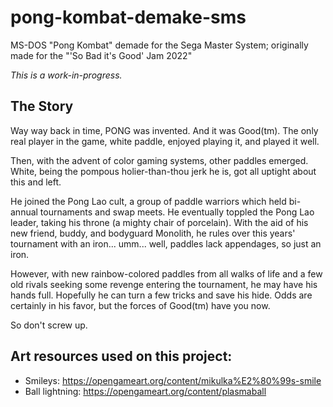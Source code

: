# pong-kombat-demake-sms
MS-DOS "Pong Kombat" demade for the Sega Master System; originally made for the "'So Bad it's Good' Jam 2022"

*This is a work-in-progress.*

## The Story

Way way back in time, PONG was invented.  And it was
Good(tm).  The only real player in the game, white paddle,
enjoyed playing it, and played it well.

Then, with the advent of color gaming systems, other paddles
emerged.  White, being the pompous holier-than-thou jerk he is,
got all uptight about this and left.

He joined the Pong Lao cult, a group of paddle warriors
which held bi-annual tournaments and swap meets.  He eventually
toppled the Pong Lao leader, taking his throne (a mighty chair of
porcelain).  With the aid of his new friend, buddy, and bodyguard
Monolith, he rules over this years' tournament with an iron...
umm... well, paddles lack appendages, so just an iron.

However, with new rainbow-colored paddles from all walks of
life and a few old rivals seeking some revenge entering the
tournament, he may have his hands full.  Hopefully he can turn a
few tricks and save his hide.  Odds are certainly in his favor,
but the forces of Good(tm) have you now.

So don't screw up.

## Art resources used on this project:

* Smileys: https://opengameart.org/content/mikulka%E2%80%99s-smile
* Ball lightning: https://opengameart.org/content/plasmaball